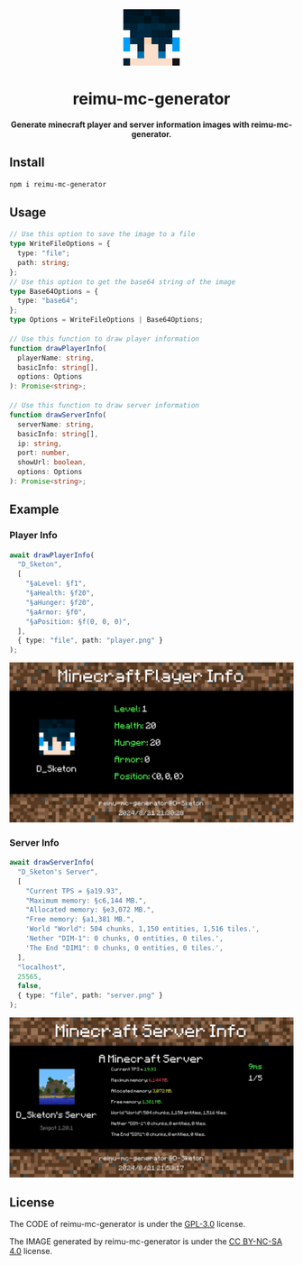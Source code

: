 <div align = center>
  <img src="https://raw.githubusercontent.com/D-Sketon/blog-img/main/icon.png"/>
  <h1>reimu-mc-generator</h1>
  <h4>Generate minecraft player and server information images with reimu-mc-generator.</h4>
</div>

## Install

```bash
npm i reimu-mc-generator
```

## Usage

```ts
// Use this option to save the image to a file
type WriteFileOptions = {
  type: "file";
  path: string;
};
// Use this option to get the base64 string of the image
type Base64Options = {
  type: "base64";
};
type Options = WriteFileOptions | Base64Options;

// Use this function to draw player information
function drawPlayerInfo(
  playerName: string,
  basicInfo: string[],
  options: Options
): Promise<string>;

// Use this function to draw server information
function drawServerInfo(
  serverName: string,
  basicInfo: string[],
  ip: string,
  port: number,
  showUrl: boolean,
  options: Options
): Promise<string>;
```

## Example

### Player Info

```ts
await drawPlayerInfo(
  "D_Sketon",
  [
    "§aLevel: §f1",
    "§aHealth: §f20",
    "§aHunger: §f20",
    "§aArmor: §f0",
    "§aPosition: §f(0, 0, 0)",
  ],
  { type: "file", path: "player.png" }
);
```

![player.png](./example/player.png)

### Server Info

```ts
await drawServerInfo(
  "D_Sketon's Server",
  [
    "Current TPS = §a19.93",
    "Maximum memory: §c6,144 MB.",
    "Allocated memory: §e3,072 MB.",
    "Free memory: §a1,381 MB.",
    'World "World": 504 chunks, 1,150 entities, 1,516 tiles.',
    'Nether "DIM-1": 0 chunks, 0 entities, 0 tiles.',
    'The End "DIM1": 0 chunks, 0 entities, 0 tiles.',
  ],
  "localhost",
  25565,
  false,
  { type: "file", path: "server.png" }
);
```

![server.png](./example/server.png)

## License

The CODE of reimu-mc-generator is under the [GPL-3.0](https://www.gnu.org/licenses/gpl-3.0.html) license.

The IMAGE generated by reimu-mc-generator is under the [CC BY-NC-SA 4.0](https://creativecommons.org/licenses/by-nc-sa/4.0/) license.